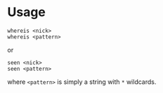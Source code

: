 # Usage #

```
whereis <nick>
whereis <pattern>
```

or

```
seen <nick>
seen <pattern>
```

where `<pattern>` is simply a string with `*` wildcards.